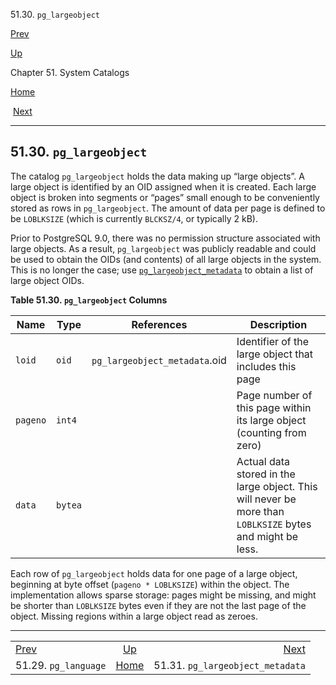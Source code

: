 <div class="navheader" data-xmlns="http://www.w3.org/TR/xhtml1/transitional">

51.30. `pg_largeobject`

</div>

[Prev](catalog-pg-language.html "51.29. pg_language") 

[Up](catalogs.html "Chapter 51. System Catalogs")

Chapter 51. System
Catalogs

[Home](index.html "PostgreSQL 10.3 Documentation")

 [Next](catalog-pg-largeobject-metadata.html "51.31. pg_largeobject_metadata")

-----

<div id="CATALOG-PG-LARGEOBJECT" class="sect1">

<div class="titlepage">

<div>

<div>

## 51.30. `pg_largeobject`

</div>

</div>

</div>

<span id="id-1.10.4.32.2" class="indexterm"></span>

The catalog `pg_largeobject` holds the data making up
<span class="quote">“<span class="quote">large objects</span>”</span>. A
large object is identified by an OID assigned when it is created. Each
large object is broken into segments or
<span class="quote">“<span class="quote">pages</span>”</span> small
enough to be conveniently stored as rows in `pg_largeobject`. The amount
of data per page is defined to be `LOBLKSIZE` (which is currently
`BLCKSZ/4`, or typically 2 kB).

Prior to <span class="productname">PostgreSQL</span> 9.0, there was no
permission structure associated with large objects. As a result,
`pg_largeobject` was publicly readable and could be used to obtain the
OIDs (and contents) of all large objects in the system. This is no
longer the case; use
[`pg_largeobject_metadata`](catalog-pg-largeobject-metadata.html "51.31. pg_largeobject_metadata")
to obtain a list of large object OIDs.

<div id="id-1.10.4.32.5" class="table">

**Table 51.30. `pg_largeobject`
Columns**

<div class="table-contents">

| Name     | Type    | References                    | Description                                                                                               |
| -------- | ------- | ----------------------------- | --------------------------------------------------------------------------------------------------------- |
| `loid`   | `oid`   | `pg_largeobject_metadata`.oid | Identifier of the large object that includes this page                                                    |
| `pageno` | `int4`  |                               | Page number of this page within its large object (counting from zero)                                     |
| `data`   | `bytea` |                               | Actual data stored in the large object. This will never be more than `LOBLKSIZE` bytes and might be less. |

</div>

</div>

  

Each row of `pg_largeobject` holds data for one page of a large object,
beginning at byte offset (`pageno * LOBLKSIZE`) within the object. The
implementation allows sparse storage: pages might be missing, and might
be shorter than `LOBLKSIZE` bytes even if they are not the last page of
the object. Missing regions within a large object read as
zeroes.

</div>

<div class="navfooter">

-----

|                                  |                     |                                              |
| :------------------------------- | :-----------------: | -------------------------------------------: |
| [Prev](catalog-pg-language.html) | [Up](catalogs.html) | [Next](catalog-pg-largeobject-metadata.html) |
| 51.29. `pg_language`             | [Home](index.html)  |             51.31. `pg_largeobject_metadata` |

</div>
